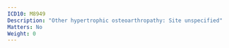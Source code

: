 ```yaml
---
ICD10: M8949
Description: "Other hypertrophic osteoarthropathy: Site unspecified"
Matters: No
Weight: 0
---
```

